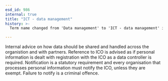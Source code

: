 ```yaml
---
esd_id: 986
internal: true
title: "ICT - data management"
history: >-
  Term name changed from 'Data management' to 'ICT - data management' in version 3.00.

---
```


Internal advice on how data should be shared and handled across the organistion and with partners.  Reference to ICO is advised as if personal information is dealt with registration with the ICO as a data controller is required. Notification is a statutory requirement and every organisation that processes personal information must notify the ICO, unless they are exempt. Failure to notify is a criminal offence.

